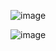 ![image](https://user-images.githubusercontent.com/36189996/114872616-ca848780-9dfa-11eb-9580-137a30581c85.png)

![image](https://user-images.githubusercontent.com/36189996/114872674-d83a0d00-9dfa-11eb-99d8-164b7d9434a2.png)
